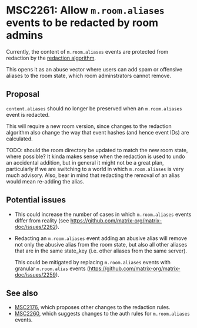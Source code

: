 # MSC2261: Allow `m.room.aliases` events to be redacted by room admins

Currently, the content of `m.room.aliases` events are protected from redaction
by the [redaction algorithm](https://matrix.org/docs/spec/client_server/r0.5.0#redactions).

This opens it as an abuse vector where users can add spam or offensive aliases
to the room state, which room adminstrators cannot remove.

## Proposal

`content.aliases` should no longer be preserved when an `m.room.aliases` event
is redacted.

This will require a new room version, since changes to the redaction algorithm
also change the way that event hashes (and hence event IDs) are calculated.

TODO: should the room directory be updated to match the new room state, where
possible? It kinda makes sense when the redaction is used to undo an accidental
addition, but in general it might not be a great plan, particularly if we are
switching to a world in which `m.room.aliases` is very much advisory. Also,
bear in mind that redacting the removal of an alias would mean re-adding the
alias.

## Potential issues

* This could increase the number of cases in which `m.room.aliases` events
  differ from reality (see https://github.com/matrix-org/matrix-doc/issues/2262).

* Redacting an `m.room.aliases` event adding an abusive alias will remove not
  only the abusive alias from the room state, but also all other aliases that
  are in the same state_key (i.e. other aliases from the same server).

  This could be mitigated by replacing `m.room.aliases` events with granular
  `m.room.alias` events (https://github.com/matrix-org/matrix-doc/issues/2259).

## See also

 * [MSC2176](https://github.com/matrix-org/matrix-doc/pull/2176), which
proposes other changes to the redaction rules.
 * [MSC2260](https://github.com/matrix-org/matrix-doc/pull/2260), which
suggests changes to the auth rules for `m.room.aliases` events.
